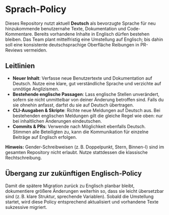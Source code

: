 # Sprach-Policy

Dieses Repository nutzt aktuell **Deutsch** als bevorzugte Sprache für neu hinzukommende
benutzernahe Texte, Dokumentation und Code-Kommentare. Bereits vorhandene Inhalte
in Englisch dürfen bestehen bleiben. Das Team plant mittelfristig eine Umstellung auf
Englisch; bis dahin soll eine konsistente deutschsprachige Oberfläche Reibungen in PR-
Reviews vermeiden.

## Leitlinien

- **Neuer Inhalt**: Verfasse neue Benutzertexte und Dokumentation auf Deutsch. Nutze eine
  klare, gut verständliche Sprache und verzichte auf unnötige Anglizismen.
- **Bestehende englische Passagen**: Lass englische Stellen unverändert, sofern sie nicht
  unmittelbar von deiner Änderung betroffen sind. Falls du sie ohnehin anfasst, darfst du
  sie auf Deutsch übertragen.
- **CLI-Ausgaben & Skripte**: Richte neue Meldungen auf Deutsch aus. Bei bestehenden
  englischen Meldungen gilt die gleiche Regel wie oben: nur bei inhaltlichen Änderungen
  eindeutschen.
- **Commits & PRs**: Verwende nach Möglichkeit ebenfalls Deutsch. Stimmen alle Beteiligten
  zu, kann die Kommunikation für einzelne Beiträge auf Englisch erfolgen.

**Hinweis:** Gender-Schreibweisen (z. B. Doppelpunkt, Stern, Binnen-I) sind im gesamten
Repository nicht erlaubt. Nutze stattdessen die klassische Rechtschreibung.

## Übergang zur zukünftigen Englisch-Policy

Damit die spätere Migration zurück zu Englisch planbar bleibt, dokumentiere größere
Änderungen weiterhin so, dass sie leicht übersetzbar sind (z. B. klare Struktur,
sprechende Variablen). Sobald die Umstellung startet, wird diese Policy entsprechend
aktualisiert und vorhandene Texte sukzessive migriert.
